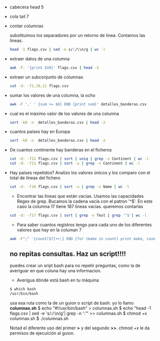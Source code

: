 + cabecera head 5 <file>
+ cola tail 7 <file>
+ contar columnas

    substituimos los separadores por un retorno de linea. Contamos las lineas.
    ```bash
    head -1 flags.csv | sed -e s/:/\\n/g | wc -l
    ```

+ extraer datos de una columna


    ```bash
    awk -F: '{print $10}' flags.csv | head -5
    ```


+ extraer un subconjunto de columnas


    ```bash
    cut -d: -f1,10,11 flags.csv
    ```


+ sumar los valores de una columna, la ocho

    ```bash
    awk -F ',' ' {sum += $8} END {print sum}' detalles_banderas.csv 
    ```

+ cual es el máximo valor de los valores de una columna

    ```bash
    sort -k8 -n  detalles_banderas.csv | head -2
    ```

+ cuantos paises hay en Europa
    ```bash
    sort -k8 -n  detalles_banderas.csv | head -2
    ```

+ De cuantos continente hay banderas en el ficheros

    ```bash
    cut -d: -f11 flags.csv | sort | uniq | grep -v Continent | wc -l
    cut -d: -f11 flags.csv | sort -u | grep -v Continent | wc -l
    ```
+ Hay paises repetidos?
    Analizo los valores únicos y los comparo con el total de líneas del fichero
    ```bash
    cut -d: -f10 flags.csv | sort -u | grep -v Name | wc -l
    ```

    + Encontrar las lineas que están vacías. 
        Usamos las capacidades Regex de grep. Bucamos la cadena vacía con el patron '^$'.
        En este caso la columna 17 tiene 187 lineas vacias. queremos contarlas

    ```bash
    cut -d: -f17 flags.csv | sort | grep -v Text | grep '^$'| wc -l
    ```    

    + Para saber cuantos registros tengo para cada uno de los diferentes valores que hay en la columan 7

    ```bash
    awk -F";" '{count[$7]++;} END {for (make in count) print make, count[make]}' datos.csv
    ```    




    ## no repitas consultas. Haz un script!!!!

    puedes crear un sript bash para no repetir preguntas, como la de averiguar en que coluna hay una informacion.

    + Averigua dónde está bash en tu máquina 
    ```bash
    $ which bash
    /usr/bin/bash
    ```
    usa esa ruta como la  de un guion o script de bash. yo lo llamo **columnas.sh**
    $ echo "#\!/usr/bin/bash" > columnas.sh
    $ echo "head -1 flags.csv | sed -e 's/:/:\n/g'| grep -n ':'" >> columnas.sh
    $ chmod +x columnas.sh
    $ ./columnas.sh

    Notad el diferente uso del primer **>** y del segundo **>>**.
    chmod +x le da permisos de ejecuición al guion.
